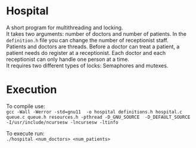 # Hospital

A short program for multithreading and locking.   
It takes two arguments: number of doctors and number of patients. In the `definition.h` 
file you can change the number of receptionist staff.   
Patients and doctors are threads.
Before a doctor can treat a patient, a patient needs do register at a receptionist. 
Each doctor and each receptionist can only handle one person at a time.   
It requires two different types of locks: Semaphores and mutexes.


# Execution
To compile use:  
`gcc -Wall -Werror -std=gnu11  -o hospital definitions.h hospital.c queue.c queue.h resources.h -pthread -D_GNU_SOURCE 
-D_DEFAULT_SOURCE -I/usr/include/ncursesw -lncursesw -ltinfo`

To execute run:   
`./hospital <num_doctors> <num_patients>`
